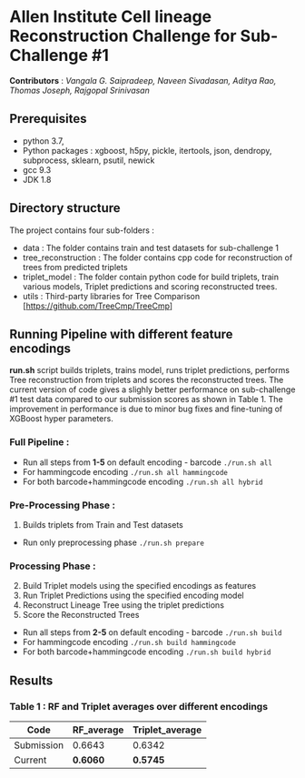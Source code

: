 # Allen Institute Cell lineage Reconstruction Challenge for Sub-Challenge #1
**Contributors** : _Vangala G. Saipradeep, Naveen Sivadasan, Aditya Rao, Thomas Joseph, Rajgopal Srinivasan_

## Prerequisites
* python 3.7,
* Python packages : xgboost, h5py, pickle, itertools, json, dendropy, subprocess, sklearn, psutil, newick
* gcc 9.3
* JDK 1.8

## Directory structure

The project contains four sub-folders :

* data : The folder contains train and test datasets for sub-challenge 1
* tree_reconstruction : The folder contains cpp code for reconstruction of trees from predicted triplets
* triplet_model : The folder contain python code for build triplets, train various models, Triplet predictions and scoring reconstructed trees.
* utils : Third-party libraries for Tree Comparison [https://github.com/TreeCmp/TreeCmp]

## Running Pipeline with different feature encodings

**run.sh** script builds triplets, trains model, runs triplet predictions, performs Tree reconstruction from triplets and scores the reconstructed trees. The current version of code gives a slighly better performance on sub-challenge #1 test data compared to our submission scores as shown in Table 1. The improvement in performance is due to minor bug fixes and fine-tuning of XGBoost hyper parameters.

### Full Pipeline :

* Run all steps from **1-5** on default encoding - barcode
``` ./run.sh all ``` 
* For hammingcode encoding
``` ./run.sh all hammingcode ```
* For both barcode+hammingcode encoding
``` ./run.sh all hybrid  ``` 

### Pre-Processing Phase :

1. Builds triplets from Train and Test datasets
* Run only preprocessing phase
``` ./run.sh prepare ```

### Processing Phase :

2. Build Triplet models using the specified encodings as features 
3. Run Triplet Predictions using the specified encoding model
4. Reconstruct Lineage Tree using the triplet predictions
5. Score the Reconstructed Trees

* Run all steps from **2-5** on default encoding - barcode
``` ./run.sh build ``` 
* For hammingcode encoding
``` ./run.sh build hammingcode  ```
* For both barcode+hammingcode encoding
``` ./run.sh build hybrid  ``` 

## Results
### Table 1 : RF and Triplet averages over different encodings

Code       | RF_average | Triplet_average
-----------|--------- | -----------
Submission | 0.6643   | 0.6342
Current    | **0.6060**     | **0.5745**


